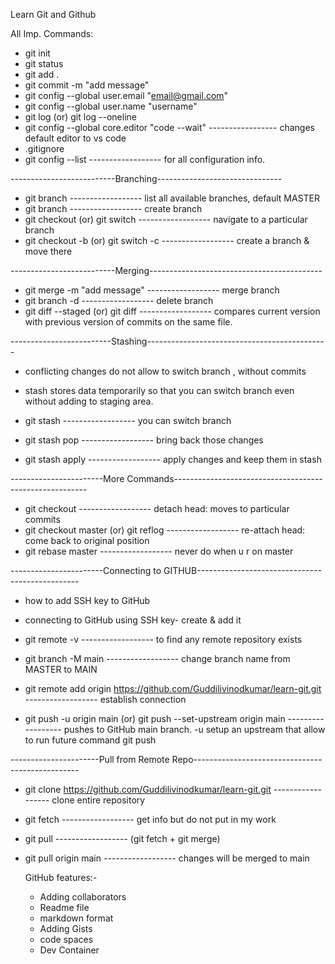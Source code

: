 Learn Git and Github

All Imp. Commands:

- git init
- git status
- git add . 
- git commit -m "add message"
- git config --global user.email "email@gmail.com"
- git config --global user.name "username"
- git log (or) git log --oneline
- git config --global core.editor "code --wait"                        		----------------- changes default editor to vs code
- .gitignore                                                          
- git config --list								------------------ for all configuration info.
  
--------------------------Branching-------------------------------
- git branch                                                        		------------------ list all available branches, default MASTER
- git branch <branch name>                                          		------------------ create branch
- git checkout <branch name>    (or) git switch <branch name>       		------------------ navigate to a particular branch
- git checkout -b <branch name> (or) git switch -c <branch name>    		------------------ create a branch & move there

--------------------------Merging-------------------------------------------
- git merge <branch-name> -m "add message"                          		------------------ merge branch
- git branch -d <branch-name>                 		     	 		------------------ delete branch
- git diff --staged	(or) git diff <id  id>					------------------ compares current version with previous version 									                                                                    of commits on the same file.

-------------------------Stashing---------------------------------------------

- conflicting changes do not allow to switch branch , without commits
- stash stores data temporarily so that you can switch branch even without adding to staging area.
  
- git stash                                  					------------------ you can switch branch
- git stash pop									------------------ bring back those changes
- git stash apply								------------------ apply changes and keep them in stash

-----------------------More Commands-------------------------------------------------------- 

- git checkout <hash> 								------------------ detach head: moves to particular commits
- git checkout master (or) git reflog						------------------ re-attach head: come back to original position
- git rebase master								------------------ never do when u r on master

-----------------------Connecting to GITHUB------------------------------------------------

- how to add SSH key to GitHub 
- connecting to GitHub using SSH key- create & add it

- git remote -v									------------------ to find any remote repository exists
- git branch -M main								------------------ change branch name from MASTER to MAIN
- git remote add origin https://github.com/Guddilivinodkumar/learn-git.git	------------------ establish connection
- git push -u origin main (or) git push --set-upstream origin main 		------------------ pushes to GitHub main branch.
										  	    		-u setup an upstream that allow to run 										   								         future command git push 

----------------------Pull from Remote Repo-------------------------------------------------

- git clone https://github.com/Guddilivinodkumar/learn-git.git			------------------ clone entire repository
- git fetch									------------------ get info but do not put in my work
- git pull 									------------------ (git fetch + git merge)
- git pull origin main								------------------ changes will be merged to main

	GitHub features:-
	 - Adding collaborators
	 - Readme file
	 - markdown format
	 - Adding Gists
	 - code spaces
	 - Dev Container

